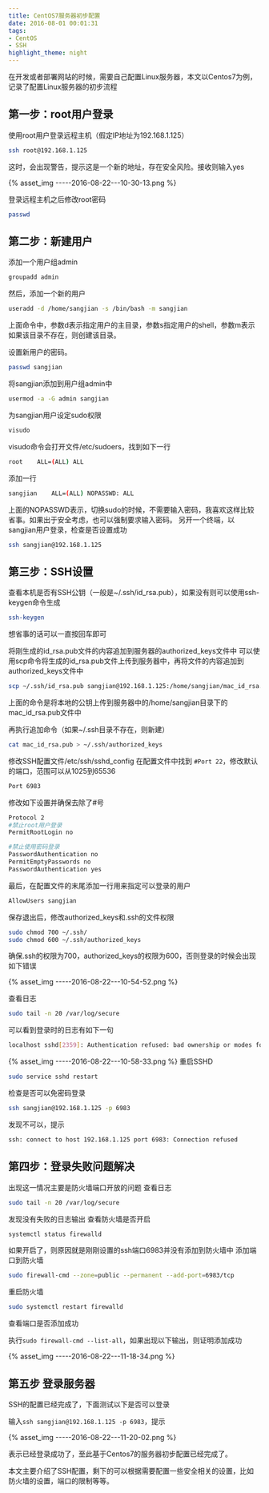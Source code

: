 ```yaml
---
title: CentOS7服务器初步配置
date: 2016-08-01 00:01:31
tags:
- CentOS
- SSH
highlight_theme: night
---
```

在开发或者部署网站的时候，需要自己配置Linux服务器，本文以Centos7为例，记录了配置Linux服务器的初步流程

## 第一步：root用户登录

使用root用户登录远程主机（假定IP地址为192.168.1.125）

```bash
ssh root@192.168.1.125
```
这时，会出现警告，提示这是一个新的地址，存在安全风险。接收则输入yes

{% asset_img -----2016-08-22---10-30-13.png %}

登录远程主机之后修改root密码

```bash
passwd
```

## 第二步：新建用户

添加一个用户组admin

```bash
groupadd admin
```

然后，添加一个新的用户

```bash
useradd -d /home/sangjian -s /bin/bash -m sangjian
```

上面命令中，参数d表示指定用户的主目录，参数s指定用户的shell，参数m表示如果该目录不存在，则创建该目录。


设置新用户的密码。

```bash
passwd sangjian
```
将sangjian添加到用户组admin中

```bash
usermod -a -G admin sangjian
```
为sangjian用户设定sudo权限

```bash
visudo
```
visudo命令会打开文件/etc/sudoers，找到如下一行

```bash
root    ALL=(ALL) ALL
```
添加一行

```bash
sangjian    ALL=(ALL) NOPASSWD: ALL
```
上面的NOPASSWD表示，切换sudo的时候，不需要输入密码，我喜欢这样比较省事。如果出于安全考虑，也可以强制要求输入密码。
另开一个终端，以sangjian用户登录，检查是否设置成功

```bash
ssh sangjian@192.168.1.125
```

## 第三步：SSH设置

查看本机是否有SSH公钥（一般是~/.ssh/id_rsa.pub），如果没有则可以使用ssh-keygen命令生成
```bash
ssh-keygen
```
想省事的话可以一直按回车即可

将刚生成的id\_rsa.pub文件的内容追加到服务器的authorized_keys文件中
可以使用scp命令将生成的id\_rsa.pub文件上传到服务器中，再将文件的内容追加到authorized\_keys文件中
```bash
scp ~/.ssh/id_rsa.pub sangjian@192.168.1.125:/home/sangjian/mac_id_rsa.pub
```

上面的命令是将本地的公钥上传到服务器中的/home/sangjian目录下的mac\_id\_rsa.pub文件中

再执行追加命令（如果~/.ssh目录不存在，则新建）
```bash
cat mac_id_rsa.pub > ~/.ssh/authorized_keys
```

修改SSH配置文件/etc/ssh/sshd_config
在配置文件中找到 `#Port 22`，修改默认的端口，范围可以从1025到65536
```bash
Port 6983
```

修改如下设置并确保去除了#号
```bash
Protocol 2
#禁止root用户登录
PermitRootLogin no

#禁止使用密码登录
PasswordAuthentication no
PermitEmptyPasswords no
PasswordAuthentication yes
```
最后，在配置文件的末尾添加一行用来指定可以登录的用户
```bash
AllowUsers sangjian
```
保存退出后，修改authorized_keys和.ssh的文件权限
```bash
sudo chmod 700 ~/.ssh/
sudo chmod 600 ~/.ssh/authorized_keys
```
确保.ssh的权限为700，authorized_keys的权限为600，否则登录的时候会出现如下错误


{% asset_img -----2016-08-22---10-54-52.png %}

查看日志
```bash
sudo tail -n 20 /var/log/secure
```
可以看到登录时的日志有如下一句

```bash
localhost sshd[2359]: Authentication refused: bad ownership or modes for file /home/sangjian/.ssh/authorized_keys
```

{% asset_img -----2016-08-22---10-58-33.png %}
重启SSHD
```bash
sudo service sshd restart
```

检查是否可以免密码登录
```bash
ssh sangjian@192.168.1.125 -p 6983
```
发现不可以，提示
```bash
ssh: connect to host 192.168.1.125 port 6983: Connection refused
```

## 第四步：登录失败问题解决
出现这一情况主要是防火墙端口开放的问题
查看日志
```bash
sudo tail -n 20 /var/log/secure
```
发现没有失败的日志输出
查看防火墙是否开启
```bash
systemctl status firewalld
```
如果开启了，则原因就是刚刚设置的ssh端口6983并没有添加到防火墙中
添加端口到防火墙
```bash
sudo firewall-cmd --zone=public --permanent --add-port=6983/tcp
```
重启防火墙
```bash
sudo systemctl restart firewalld
```
查看端口是否添加成功

执行`sudo firewall-cmd --list-all`，如果出现以下输出，则证明添加成功

{% asset_img -----2016-08-22---11-18-34.png %}

## 第五步 登录服务器
SSH的配置已经完成了，下面测试以下是否可以登录

输入`ssh sangjian@192.168.1.125 -p 6983`，提示

{% asset_img -----2016-08-22---11-20-02.png %}

表示已经登录成功了，至此基于Centos7的服务器初步配置已经完成了。

本文主要介绍了SSH配置，剩下的可以根据需要配置一些安全相关的设置，比如防火墙的设置，端口的限制等等。

